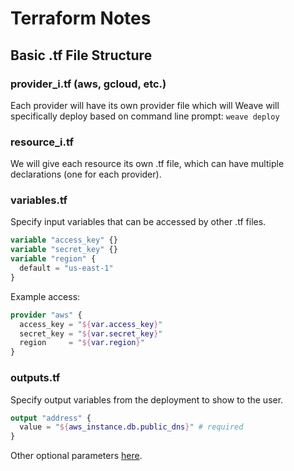 # Terraform Notes
## Basic .tf File Structure

### provider_i.tf (aws, gcloud, etc.)
Each provider will have its own provider file which will Weave will specifically deploy based on command line prompt:
`weave deploy`

### resource_i.tf
We will give each resource its own .tf file, which can have multiple declarations (one for each provider).

### variables.tf
Specify input variables that can be accessed by other .tf files.
``` tf
variable "access_key" {}
variable "secret_key" {}
variable "region" {
  default = "us-east-1"
}
```
Example access:
``` tf
provider "aws" {
  access_key = "${var.access_key}"
  secret_key = "${var.secret_key}"
  region     = "${var.region}"
}
```
### outputs.tf
Specify output variables from the deployment to show to the user.
``` tf
output "address" {
  value = "${aws_instance.db.public_dns}" # required
}
```
Other optional parameters [here](https://www.terraform.io/docs/configuration/outputs.html).
